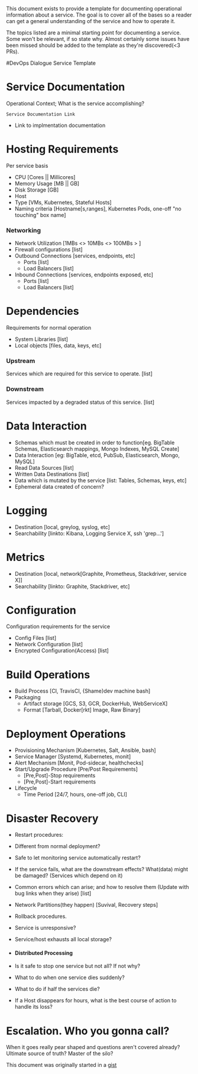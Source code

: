 This document exists to provide a template for documenting operational information about 
a service. The goal is to cover all of the bases so a reader can get a general understanding 
of the service and how to operate it.

The topics listed are a minimal starting point for documenting a service. Some won't be 
relevant, if so state why. Almost certainly some issues have been missed should be added 
to the template as they're discovered(<3 PRs).

#DevOps Dialogue Service Template 

# Service Documentation

Operational Context; What is the service accomplishing?

`Service Documentation Link`
 * Link to implmentation documentation
 
# Hosting Requirements
Per service basis
* CPU [Cores || Millicores]
* Memory Usage [MB || GB]
* Disk Storage [GB]
* Host
 * Type [VMs, Kubernetes, Stateful Hosts]
 * Naming criteria [Hostname[s,ranges], Kubernetes Pods, one-off "no touching" box name]

### Networking
* Network Utilization [1MBs <> 10MBs <> 100MBs > ]
* Firewall configurations [list]
* Outbound Connections [services, endpoints, etc]
  * Ports [list]
  * Load Balancers [list]
* Inbound Connections [services, endpoints exposed, etc]
  * Ports [list]
  * Load Balancers [list]

# Dependencies
Requirements for normal operation
* System Libraries [list]
* Local objects [files, data, keys, etc]

### Upstream 
Services which are required for this service to operate. [list]

### Downstream
Services impacted by a degraded status of this service. [list]

# Data Interaction
* Schemas which must be created in order to function[eg. BigTable Schemas, Elasticsearch mappings, Mongo Indexes, MySQL Create]
* Data Interaction [eg: BigTable, etcd, PubSub, Elasticsearch, Mongo, MySQL]
 * Read Data Sources [list]
 * Written Data Destinations [list]
* Data which is mutated by the service [list: Tables, Schemas, keys, etc]
* Ephemeral data created of concern?

# Logging
* Destination [local, greylog, syslog, etc]
* Searchability [linkto: Kibana, Logging Service X, ssh 'grep...']

# Metrics
* Destination [local, network[Graphite, Prometheus, Stackdriver, service X]]
* Searchability [linkto: Graphite, Stackdriver, etc]

# Configuration
Configuration requirements for the service
 * Config Files [list]
 * Network Configuration [list]
 * Encrypted Configuration(Access) [list]

# Build Operations
 * Build Process [CI, TravisCI, {Shame}dev machine bash] 
 * Packaging 
   * Artifact storage [GCS, S3, GCR, DockerHub, WebServiceX] 
   * Format [Tarball, Docker[rkt] Image, Raw Binary]

# Deployment Operations
 * Provisioning Mechanism [Kubernetes, Salt, Ansible, bash]
 * Service Manager [Systemd, Kubernetes, monit]
 * Alert Mechanism [Monit, Pod-sidecar, healthchecks]
 * Start/Upgrade Procedure [Pre/Post Requirements]
   * [Pre,Post]-Stop requirements
   * [Pre,Post]-Start requirements
 * Lifecycle
   * Time Period [24/7, hours, one-off job, CLI]

# Disaster Recovery
* Restart procedures:
 * Different from normal deployment?
 * Safe to let monitoring service automatically restart?
* If the service fails, what are the downstream effects? What(data) might be damaged? (Services which depend on it)
* Common errors which can arise; and how to resolve them (Update with bug links when they arise) [list]
* Network Partitions(they happen) [Suvival, Recovery steps]

* Rollback procedures.
* Service is unresponsive?
* Service/host exhausts all local storage?
 

* #### Distributed Processing  
 * Is it safe to stop one service but not all? If not why?
 * What to do when one service dies suddenly?
 * What to do if half the services die?
 * If a Host disappears for hours, what is the best course of action to handle its loss?

# Escalation. Who you gonna call? 
When it goes really pear shaped and questions aren't covered already?
Ultimate source of truth? Master of the silo?

This document was originally started in a [gist](https://gist.github.com/Ropes/53363f61a626a181a331)
